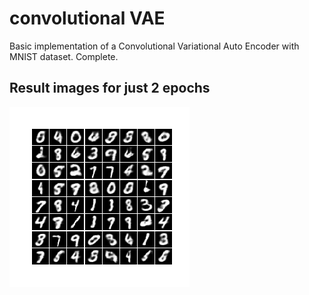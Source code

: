 # convolutional VAE
Basic implementation of a Convolutional Variational Auto Encoder with MNIST dataset.
Complete.

## Result images for just 2 epochs
![Results for 2 epochs](https://github.com/betterfellow/defense/blob/master/conv_VAE/generated_images_by_2epochs.png?raw=true)
